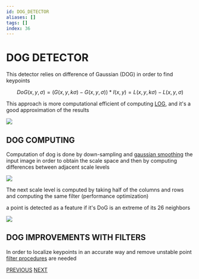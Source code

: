```yaml
---
id: DOG_DETECTOR
aliases: []
tags: []
index: 36
---
```

# DOG DETECTOR

This detector relies on difference of Gaussian (DOG) in order to find keypoints

$$
DoG(x,y,\sigma) = (G(x,y,k\sigma) - G(x,y,\sigma))\ast I(x,y) = L(x,y,k\sigma) -L(x,y,\sigma)
$$

This approach is more computational efficient of computing [LOG](SCALE_NORMALIZED_LOG.md), and it's a good approximation of the results

![](computer_vision/Pasted_image_20240314102352.png)

## DOG COMPUTING

Computation of dog is done by down-sampling and [gaussian smoothing](GAUSSIAN_FILTER.md) the input image in order to obtain the scale space and then by computing differences between adjacent scale levels

![](computer_vision/Pasted_image_20240314103452.png)

The next scale level is computed by taking half of the columns and rows and computing the same filter (performance optimization)

a point is detected as a feature if it's DoG is an extreme of its 26 neighbors

![](computer_vision/Pasted_image_20240314103712.png)

## DOG IMPROVEMENTS WITH FILTERS

In order to localize keypoints in an accurate way and remove unstable point [filter procedures](IMAGE_FILTERS.md) are needed

[PREVIOUS](pages/local_features/SCALE_NORMALIZED_LOG.md) [NEXT](pages/local_features/CANONICAL_ORIENTATION.md)
